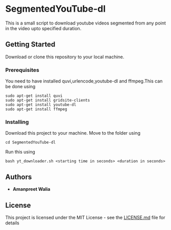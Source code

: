 # SegmentedYouTube-dl
This is a small script to download youtube videos segmented from any point in the video upto specified duration. 
## Getting Started
Download or clone this repository to your local machine.

### Prerequisites

You need to have installed quvi,urlencode,youtube-dl and ffmpeg.This can be done using
```
sudo apt-get install quvi
sudo apt-get install gridsite-clients
sudo apt-get install youtube-dl
sudo apt-get install ffmpeg

```

### Installing
Download this project to your machine.
Move to the folder using
```
cd SegmentedYouTube-dl
``````
Run this using 
```
bash yt_downloader.sh <starting time in seconds> <duration in seconds>
```

## Authors

* **Amanpreet Walia** 

## License

This project is licensed under the MIT License - see the [LICENSE.md](LICENSE.md) file for details
